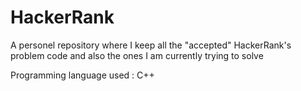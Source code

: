 # HackerRank

A personel repository where I keep all the "accepted" HackerRank's problem code and also the ones I am currently trying to solve

Programming language used : C++
